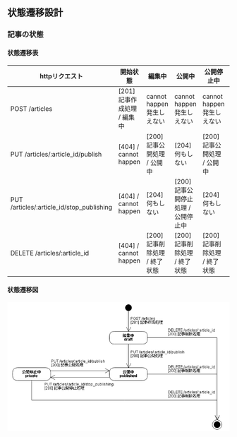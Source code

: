## 状態遷移設計

### 記事の状態

#### 状態遷移表
httpリクエスト | 開始状態 | 編集中 | 公開中 | 公開停止中 | 終了状態
-- | -- | -- | -- | -- | --
POST /articles | [201] 記事作成処理 / 編集中 | cannot happen 発生しえない | cannot happen 発生しえない | cannot happen 発生しえない | [201] 記事作成処理 / 編集中
PUT /articles/:article_id/publish | [404] / cannot happen | [200] 記事公開処理 / 公開中 | [204] 何もしない | [200] 記事公開処理 / 公開中 | [404] / cannot happen
PUT /articles/:article_id/stop_publishing | [404] / cannot happen | [204] 何もしない | [200] 記事公開停止処理 / 公開停止中 | [204] 何もしない | [404] / cannot happen
DELETE /articles/:article_id | [404] / cannot happen | [200] 記事削除処理 / 終了状態 | [200] 記事削除処理 / 終了状態 | [200] 記事削除処理 / 終了状態 | [404] / cannot happen

#### 状態遷移図

![状態遷移図](state_transition.png)
